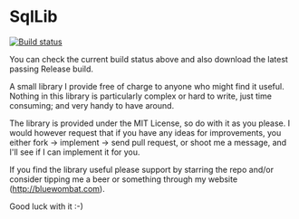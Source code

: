 SqlLib
======

[![Build status](https://ci.appveyor.com/api/projects/status/p1f6lbt452jy9h8v)](https://ci.appveyor.com/project/BlueWombat/sqllib)

You can check the current build status above and also download the latest passing Release build.

A small library I provide free of charge to anyone who might find it useful. Nothing in this library is particularly complex or hard to write, just time consuming; and very handy to have around.

The library is provided under the MIT License, so do with it as you please. I would however request that if you have any ideas for improvements, you either fork -> implement -> send pull request, or shoot me a message, and I'll see if I can implement it for you.

If you find the library useful please support by starring the repo and/or consider tipping me a beer or something through my website (http://bluewombat.com).

Good luck with it :-)
